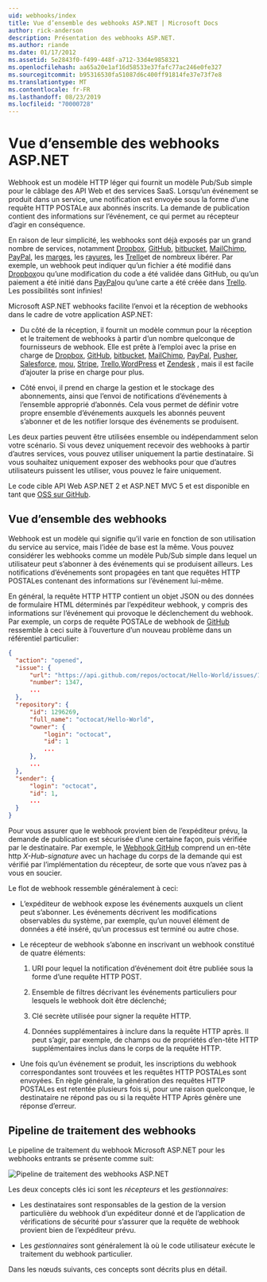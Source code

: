 ```yaml
---
uid: webhooks/index
title: Vue d’ensemble des webhooks ASP.NET | Microsoft Docs
author: rick-anderson
description: Présentation des webhooks ASP.NET.
ms.author: riande
ms.date: 01/17/2012
ms.assetid: 5e2843f0-f499-448f-a712-33d4e9858321
ms.openlocfilehash: aa65a20e1af16d58533e37fafc77ac246e0fe327
ms.sourcegitcommit: b95316530fa51087d6c400ff91814fe37e73f7e8
ms.translationtype: MT
ms.contentlocale: fr-FR
ms.lasthandoff: 08/23/2019
ms.locfileid: "70000728"
---
```

# <a name="aspnet-webhooks-overview"></a>Vue d’ensemble des webhooks ASP.NET

Webhook est un modèle HTTP léger qui fournit un modèle Pub/Sub simple pour le câblage des API Web et des services SaaS. Lorsqu’un événement se produit dans un service, une notification est envoyée sous la forme d’une requête HTTP POSTALe aux abonnés inscrits. La demande de publication contient des informations sur l’événement, ce qui permet au récepteur d’agir en conséquence.

En raison de leur simplicité, les webhooks sont déjà exposés par un grand nombre de services, notamment [Dropbox](http://dropbox.com/), [GitHub](http://www.github.com/), [bitbucket](https://bitbucket.org/), [MailChimp](http://www.mailchimp.com/), [PayPal](http://www.paypal.com/), les [marges](http://www.slack.com), les [rayures](http://www.stripe.com), les [Trello](http://www.trello.com/)et de nombreux libérer. Par exemple, un webhook peut indiquer qu’un fichier a été modifié dans [Dropbox](http://dropbox.com/)ou qu’une modification du code a été validée dans GitHub, ou qu’un paiement a été initié dans [PayPal](http://www.paypal.com/)ou qu’une carte a été créée dans [Trello](http://www.trello.com/). Les possibilités sont infinies!

Microsoft ASP.NET webhooks facilite l’envoi et la réception de webhooks dans le cadre de votre application ASP.NET:

* Du côté de la réception, il fournit un modèle commun pour la réception et le traitement de webhooks à partir d’un nombre quelconque de fournisseurs de webhook. Elle est prête à l’emploi avec la prise en charge de [Dropbox](http://dropbox.com/), [GitHub](http://www.github.com/), [bitbucket](https://bitbucket.org/), [MailChimp](http://www.mailchimp.com/), [PayPal](http://www.paypal.com/), [Pusher](http://www.pusher.com), [Salesforce](http://www.salesforce.com), [mou](http://www.slack.com), [Stripe](http://www.stripe.com), [Trello](http://www.trello.com/),[WordPress](http://www.wordpress.com) et [Zendesk](https://www.zendesk.com/) , mais il est facile d’ajouter la prise en charge pour plus.

* Côté envoi, il prend en charge la gestion et le stockage des abonnements, ainsi que l’envoi de notifications d’événements à l’ensemble approprié d’abonnés. Cela vous permet de définir votre propre ensemble d’événements auxquels les abonnés peuvent s’abonner et de les notifier lorsque des événements se produisent.

Les deux parties peuvent être utilisées ensemble ou indépendamment selon votre scénario. Si vous devez uniquement recevoir des webhooks à partir d’autres services, vous pouvez utiliser uniquement la partie destinataire. Si vous souhaitez uniquement exposer des webhooks pour que d’autres utilisateurs puissent les utiliser, vous pouvez le faire uniquement.

Le code cible API Web ASP.NET 2 et ASP.NET MVC 5 et est disponible en tant que [OSS sur GitHub](https://github.com/aspnet/WebHooks).

## <a name="webhooks-overview"></a>Vue d’ensemble des webhooks

Webhook est un modèle qui signifie qu’il varie en fonction de son utilisation du service au service, mais l’idée de base est la même. Vous pouvez considérer les webhooks comme un modèle Pub/Sub simple dans lequel un utilisateur peut s’abonner à des événements qui se produisent ailleurs. Les notifications d’événements sont propagées en tant que requêtes HTTP POSTALes contenant des informations sur l’événement lui-même.

En général, la requête HTTP HTTP contient un objet JSON ou des données de formulaire HTML déterminés par l’expéditeur webhook, y compris des informations sur l’événement qui provoque le déclenchement du webhook. Par exemple, un corps de requête POSTALe de webhook de [GitHub](http://www.github.com/) ressemble à ceci suite à l’ouverture d’un nouveau problème dans un référentiel particulier:

```json
{
  "action": "opened",
  "issue": {
      "url": "https://api.github.com/repos/octocat/Hello-World/issues/1347",
      "number": 1347,
      ...
  },
  "repository": {
      "id": 1296269,
      "full_name": "octocat/Hello-World",
      "owner": {
          "login": "octocat",
          "id": 1
          ...
      },
      ...
  },
  "sender": {
      "login": "octocat",
      "id": 1,
      ...
  }
}
```

Pour vous assurer que le webhook provient bien de l’expéditeur prévu, la demande de publication est sécurisée d’une certaine façon, puis vérifiée par le destinataire. Par exemple, le [Webhook GitHub](https://developer.github.com/webhooks/) comprend un en-tête http *X-Hub-signature* avec un hachage du corps de la demande qui est vérifié par l’implémentation du récepteur, de sorte que vous n’avez pas à vous en soucier.

Le flot de webhook ressemble généralement à ceci:

* L’expéditeur de webhook expose les événements auxquels un client peut s’abonner. Les événements décrivent les modifications observables du système, par exemple, qu’un nouvel élément de données a été inséré, qu’un processus est terminé ou autre chose.

* Le récepteur de webhook s’abonne en inscrivant un webhook constitué de quatre éléments:

     1. URI pour lequel la notification d’événement doit être publiée sous la forme d’une requête HTTP POST.

     2. Ensemble de filtres décrivant les événements particuliers pour lesquels le webhook doit être déclenché;

     3. Clé secrète utilisée pour signer la requête HTTP.

     4. Données supplémentaires à inclure dans la requête HTTP après. Il peut s’agir, par exemple, de champs ou de propriétés d’en-tête HTTP supplémentaires inclus dans le corps de la requête HTTP.

* Une fois qu’un événement se produit, les inscriptions du webhook correspondantes sont trouvées et les requêtes HTTP POSTALes sont envoyées. En règle générale, la génération des requêtes HTTP POSTALes est retentée plusieurs fois si, pour une raison quelconque, le destinataire ne répond pas ou si la requête HTTP Après génère une réponse d’erreur.

## <a name="webhooks-processing-pipeline"></a>Pipeline de traitement des webhooks

Le pipeline de traitement du webhook Microsoft ASP.NET pour les webhooks entrants se présente comme suit:

![Pipeline de traitement des webhooks ASP.NET](_static/WebHookReceivers.png)

Les deux concepts clés ici sont les *récepteurs* et les *gestionnaires*:

* Les destinataires sont responsables de la gestion de la version particulière du webhook d’un expéditeur donné et de l’application de vérifications de sécurité pour s’assurer que la requête de webhook provient bien de l’expéditeur prévu.

* Les *gestionnaires* sont généralement là où le code utilisateur exécute le traitement du webhook particulier.

Dans les nœuds suivants, ces concepts sont décrits plus en détail.
